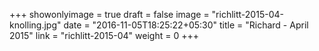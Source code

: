 +++
showonlyimage = true
draft = false
image = "richlitt-2015-04-knolling.jpg"
date = "2016-11-05T18:25:22+05:30"
title = "Richard - April 2015"
link = "richlitt-2015-04"
weight = 0
+++
